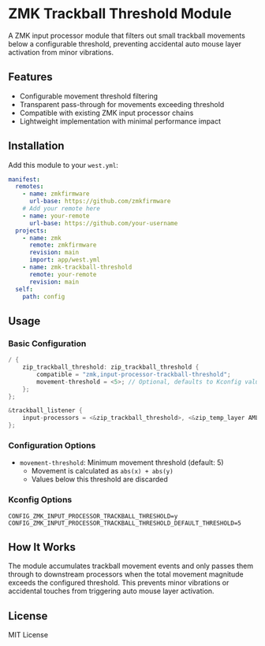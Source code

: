 # ZMK Trackball Threshold Module

A ZMK input processor module that filters out small trackball movements below a configurable threshold, preventing accidental auto mouse layer activation from minor vibrations.

## Features

- Configurable movement threshold filtering
- Transparent pass-through for movements exceeding threshold
- Compatible with existing ZMK input processor chains
- Lightweight implementation with minimal performance impact

## Installation

Add this module to your `west.yml`:

```yaml
manifest:
  remotes:
    - name: zmkfirmware
      url-base: https://github.com/zmkfirmware
    # Add your remote here
    - name: your-remote
      url-base: https://github.com/your-username
  projects:
    - name: zmk
      remote: zmkfirmware
      revision: main
      import: app/west.yml
    - name: zmk-trackball-threshold
      remote: your-remote
      revision: main
  self:
    path: config
```

## Usage

### Basic Configuration

```c
/ {
    zip_trackball_threshold: zip_trackball_threshold {
        compatible = "zmk,input-processor-trackball-threshold";
        movement-threshold = <5>; // Optional, defaults to Kconfig value
    };
};

&trackball_listener {
    input-processors = <&zip_trackball_threshold>, <&zip_temp_layer AML 30000>;
};
```

### Configuration Options

- `movement-threshold`: Minimum movement threshold (default: 5)
  - Movement is calculated as `abs(x) + abs(y)`
  - Values below this threshold are discarded

### Kconfig Options

```
CONFIG_ZMK_INPUT_PROCESSOR_TRACKBALL_THRESHOLD=y
CONFIG_ZMK_INPUT_PROCESSOR_TRACKBALL_THRESHOLD_DEFAULT_THRESHOLD=5
```

## How It Works

The module accumulates trackball movement events and only passes them through to downstream processors when the total movement magnitude exceeds the configured threshold. This prevents minor vibrations or accidental touches from triggering auto mouse layer activation.

## License

MIT License
